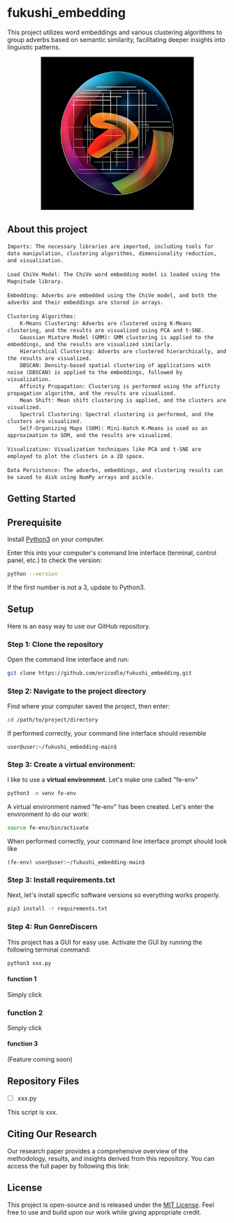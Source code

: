 # fukushi_embedding
This project utilizes word embeddings and various clustering algorithms to group adverbs based on semantic similarity, facilitating deeper insights into linguistic patterns.

<p align="center">
  <img src="img/adverb_logo.png" width="350" title="logo">
</p>

## About this project

    Imports: The necessary libraries are imported, including tools for data manipulation, clustering algorithms, dimensionality reduction, and visualization.

    Load ChiVe Model: The ChiVe word embedding model is loaded using the Magnitude library.

    Embedding: Adverbs are embedded using the ChiVe model, and both the adverbs and their embeddings are stored in arrays.

    Clustering Algorithms:
        K-Means Clustering: Adverbs are clustered using K-Means clustering, and the results are visualized using PCA and t-SNE.
        Gaussian Mixture Model (GMM): GMM clustering is applied to the embeddings, and the results are visualized similarly.
        Hierarchical Clustering: Adverbs are clustered hierarchically, and the results are visualized.
        DBSCAN: Density-based spatial clustering of applications with noise (DBSCAN) is applied to the embeddings, followed by visualization.
        Affinity Propagation: Clustering is performed using the affinity propagation algorithm, and the results are visualized.
        Mean Shift: Mean shift clustering is applied, and the clusters are visualized.
        Spectral Clustering: Spectral clustering is performed, and the clusters are visualized.
        Self-Organizing Maps (SOM): Mini-batch K-Means is used as an approximation to SOM, and the results are visualized.

    Visualization: Visualization techniques like PCA and t-SNE are employed to plot the clusters in a 2D space.

    Data Persistence: The adverbs, embeddings, and clustering results can be saved to disk using NumPy arrays and pickle.
    
## Getting Started

## Prerequisite

Install [Python3](https://www.python.org/downloads/) on your computer.

Enter this into your computer's command line interface (terminal, control panel, etc.) to check the version:

  ```sh
  python --version
  ```

If the first number is not a 3, update to Python3.

## Setup

Here is an easy way to use our GitHub repository.

### Step 1: Clone the repository


Open the command line interface and run:
  ```sh
  git clone https://github.com/ericodle/fukushi_embedding.git
  ```

### Step 2: Navigate to the project directory
Find where your computer saved the project, then enter:

  ```sh
  cd /path/to/project/directory
  ```

If performed correctly, your command line interface should resemble

```
user@user:~/fukushi_embedding-main$
```

### Step 3: Create a virtual environment: 
I like to use a **virtual environment**.
Let's make one called "fe-env"


```sh
python3 -m venv fe-env
```

A virtual environment named "fe-env" has been created. 
Let's enter the environment to do our work:


```sh
source fe-env/bin/activate
```

When performed correctly, your command line interface prompt should look like 

```
(fe-env) user@user:~/fukushi_embedding-main$
```

### Step 3: Install requirements.txt

Next, let's install specific software versions so everything works properly.

  ```sh
pip3 install -r requirements.txt
  ```

### Step 4: Run GenreDiscern

This project has a GUI for easy use.
Activate the GUI by running the following terminal command:

  ```sh
python3 xxx.py
  ```

#### function 1

Simply click

### function 2

Simply click

#### function 3

(Feature coming soon)

## Repository Files

- [ ] xxx.py

This script is xxx.


## Citing Our Research

Our research paper provides a comprehensive overview of the methodology, results, and insights derived from this repository. You can access the full paper by following this link: []()

<!-- LICENSE -->

## License
This project is open-source and is released under the [MIT License](LICENSE). Feel free to use and build upon our work while giving appropriate credit.


